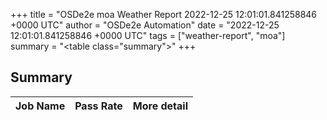 +++
title = "OSDe2e moa Weather Report 2022-12-25 12:01:01.841258846 +0000 UTC"
author = "OSDe2e Automation"
date = "2022-12-25 12:01:01.841258846 +0000 UTC"
tags = ["weather-report", "moa"]
summary = "<table class=\"summary\"></table>"
+++
## Summary

| Job Name | Pass Rate | More detail |
|----------|-----------|-------------|




